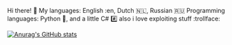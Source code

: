 Hi there! 👋
My languages: English :en, Dutch 🇳🇱, Russian 🇷🇺
Programming languages: Python :snake:, and a little C# :hash:
also i love exploiting stuff :trollface:

[![Anurag's GitHub stats](https://github-readme-stats.vercel.app/api?username=mininuke69)](https://github.com/anuraghazra/github-readme-stats)

